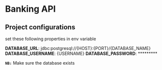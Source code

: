 # Banking API

## Project configurations

set these following properties in env variable

**DATABASE_URL**: jdbc:postgresql://{HOST}:{PORT}/{DATABASE_NAME}
**DATABASE_USERNAME**: {USERNAME}
**DATABASE_PASSWORD**: *********

**`NB:`** Make sure the database exists